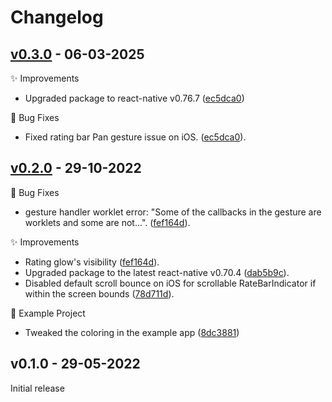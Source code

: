 # Changelog

## [v0.3.0](https://github.com/Aashu-Dubey/react-native-rating-bar/compare/v0.2.0...v0.3.0) - 06-03-2025

✨ Improvements
- Upgraded package to react-native v0.76.7 ([ec5dca0](https://github.com/Aashu-Dubey/react-native-rating-bar/commit/ec5dca0bf2ae0909bf946b3f804aef46fa52d383))

🐛 Bug Fixes

- Fixed rating bar Pan gesture issue on iOS. ([ec5dca0](https://github.com/Aashu-Dubey/react-native-rating-bar/commit/ec5dca0bf2ae0909bf946b3f804aef46fa52d383#diff-c0ee9d2e31b341fc0472a19a4fe2e0f07c51b5ce6a6d93cb670f3814244c6782)).

## [v0.2.0](https://github.com/Aashu-Dubey/react-native-rating-bar/compare/v0.1.0...v0.2.0) - 29-10-2022

🐛 Bug Fixes

- gesture handler worklet error: "Some of the callbacks in the gesture are worklets and some are not...". ([fef164d](https://github.com/Aashu-Dubey/react-native-rating-bar/commit/fef164d68056b81f1480ed881ac3c1787679959c)).

✨ Improvements

- Rating glow's visibility ([fef164d](https://github.com/Aashu-Dubey/react-native-rating-bar/commit/fef164d68056b81f1480ed881ac3c1787679959c)).
- Upgraded package to the latest react-native v0.70.4 ([dab5b9c](https://github.com/Aashu-Dubey/react-native-rating-bar/commit/dab5b9c6d7c3cf290754e23f0352213fa590d980)).
- Disabled default scroll bounce on iOS for scrollable RateBarIndicator if within the screen bounds ([78d711d](https://github.com/Aashu-Dubey/react-native-rating-bar/commit/78d711de754d4160d39444c2a6da7b65db5892c0)).

📱 Example Project

- Tweaked the coloring in the example app ([8dc3881](https://github.com/Aashu-Dubey/react-native-rating-bar/commit/8dc38810e1bf91a6d77c8a6e3db26e1c487a1e4e))

## v0.1.0 - 29-05-2022

Initial release

